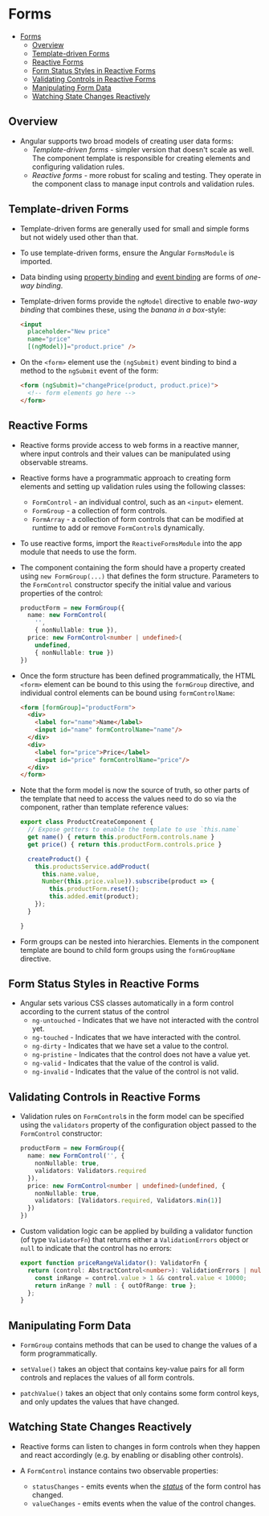# Forms

<!-- TOC -->
* [Forms](#forms)
  * [Overview](#overview)
  * [Template-driven Forms](#template-driven-forms)
  * [Reactive Forms](#reactive-forms)
  * [Form Status Styles in Reactive Forms](#form-status-styles-in-reactive-forms)
  * [Validating Controls in Reactive Forms](#validating-controls-in-reactive-forms)
  * [Manipulating Form Data](#manipulating-form-data)
  * [Watching State Changes Reactively](#watching-state-changes-reactively)
<!-- TOC -->

## Overview

- Angular supports two broad models of creating user data forms:
    - _Template-driven forms_ - simpler version that doesn't scale as well. The
      component template is responsible for creating elements and
      configuring validation rules.
    - _Reactive forms_ - more robust for scaling and testing. They operate
      in the component class to manage input controls and validation rules.

## Template-driven Forms

- Template-driven forms are generally used for small and simple forms but
  not widely used other than that.

- To use template-driven forms, ensure the Angular `FormsModule` is imported.

- Data binding using [property binding][ref-PropertyBinding] and
  [event binding][ref-EventBinding] are forms of _one-way binding_.

- Template-driven forms provide the `ngModel` directive to enable _two-way
  binding_ that combines these, using the _banana in a box_-style:

    ```html
    <input
      placeholder="New price"
      name="price"
      [(ngModel)]="product.price" />
    ```

- On the `<form>` element use the `(ngSubmit)` event binding to bind a
  method to the `ngSubmit` event of the form:

    ```html
    <form (ngSubmit)="changePrice(product, product.price)">
      <!-- form elements go here -->
    </form>
    ```

## Reactive Forms

- Reactive forms provide access to web forms in a reactive manner, where
  input controls and their values can be manipulated using observable streams.

- Reactive forms have a programmatic approach to creating form elements and
  setting up validation rules using the following classes:
    - `FormControl` - an individual control, such as an `<input>` element.
    - `FormGroup` - a collection of form controls.
    - `FormArray` - a collection of form controls that can be modified at
      runtime to add or remove `FormControl`s dynamically.

- To use reactive forms, import the `ReactiveFormsModule` into the app
  module that needs to use the form.

- The component containing the form should have a property created using
  `new FormGroup(...)` that defines the form structure. Parameters to the
  `FormControl` constructor specify the initial value and various properties
  of the control:

    ```typescript
    productForm = new FormGroup({
      name: new FormControl(
        '',
        { nonNullable: true }),
      price: new FormControl<number | undefined>(
        undefined,
        { nonNullable: true })
    })
    ```

- Once the form structure has been defined programmatically, the HTML
  `<form>` element can be bound to this using the `formGroup` directive, and
  individual control elements can be bound using `formControlName`:

    ```html
    <form [formGroup]="productForm">
      <div>
        <label for="name">Name</label>
        <input id="name" formControlName="name"/>
      </div>
      <div>
        <label for="price">Price</label>
        <input id="price" formControlName="price"/>
      </div>
    </form>
    ```

- Note that the form model is now the source of truth, so other parts of the
  template that need to access the values need to do so via the component,
  rather than template reference values:

    ```typescript
    export class ProductCreateComponent {
      // Expose getters to enable the template to use `this.name`
      get name() { return this.productForm.controls.name }
      get price() { return this.productForm.controls.price }

      createProduct() {
        this.productsService.addProduct(
          this.name.value,
          Number(this.price.value)).subscribe(product => {
            this.productForm.reset();
            this.added.emit(product);
        });
      }

    }
    ```

- Form groups can be nested into hierarchies. Elements in the component
  template are bound to child form groups using the `formGroupName` directive.

## Form Status Styles in Reactive Forms

- Angular sets various CSS classes automatically in a form control according
  to the current status of the control
    - `ng-untouched` - Indicates that we have not interacted with the
      control yet.
    - `ng-touched` - Indicates that we have interacted with the control.
    - `ng-dirty` - Indicates that we have set a value to the control.
    - `ng-pristine` - Indicates that the control does not have a value yet.
    - `ng-valid` - Indicates that the value of the control is valid.
    - `ng-invalid` - Indicates that the value of the control is not valid.

## Validating Controls in Reactive Forms

- Validation rules on `FormControl`s in the form model can be specified
  using the `validators` property of the configuration object passed to the
  `FormControl` constructor:

    ```typescript
    productForm = new FormGroup({
      name: new FormControl('', {
        nonNullable: true,
        validators: Validators.required
      }),
      price: new FormControl<number | undefined>(undefined, {
        nonNullable: true,
        validators: [Validators.required, Validators.min(1)]
      })
    })
    ```

- Custom validation logic can be applied by building a validator function
  (of type `ValidatorFn`) that returns either a `ValidationErrors` object or
  `null` to indicate that the control has no errors:

    ```typescript
    export function priceRangeValidator(): ValidatorFn {
      return (control: AbstractControl<number>): ValidationErrors | null => {
        const inRange = control.value > 1 && control.value < 10000;
        return inRange ? null : { outOfRange: true };
      };
    }
    ```

## Manipulating Form Data

- `FormGroup` contains methods that can be used to change the values of a form
  programmatically.

- `setValue()` takes an object that contains key-value pairs for all form
  controls and replaces the values of all form controls.

- `patchValue()` takes an object that only contains some form control keys,
  and only updates the values that have changed.


## Watching State Changes Reactively

- Reactive forms can listen to changes in form controls when they happen and
  react accordingly (e.g. by enabling or disabling other controls).

- A `FormControl` instance contains two observable properties:
    - `statusChanges` - emits events when the [_status_][ref-FormControlStatus]
      of the form control has changed.
    - `valueChanges` - emits events when the value of the control changes.


<!-- References -->
[ref-PropertyBinding]: AngularComponents.md#property-binding
[ref-EventBinding]: AngularComponents.md#event-binding
[ref-FormControlStatus]: #form-status-styles-in-reactive-forms
